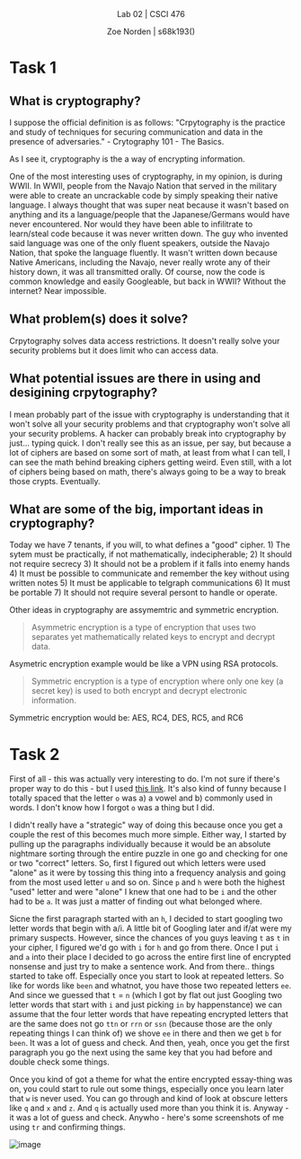 
<div align="center">Lab 02 | CSCI 476
  
Zoe Norden | s68k193() 
</div>


# Task 1


## What is cryptography?

I suppose the official definition is as follows: 
"Crpytography is the practice and study of techniques for securing communication and data in the presence of adversaries." - Crytography 101 - The Basics. 

As I see it, cryptography is the a way of encrypting information. 

One of the most interesting uses of cryptography, in my opinion, is during WWII. In WWII, people from the Navajo Nation that served in the military were able to create an uncrackable code by simply speaking their native language. I always thought that was super neat because it wasn't based on anything and its a language/people that the Japanese/Germans would have never encountered. Nor would they have been able to infilitrate to learn/steal code because it was never written down. The guy who invented said language was one of the only fluent speakers, outside the Navajo Nation, that spoke the language fluently. It wasn't written down because Native Americans, including the Navajo, never really wrote any of their history down, it was all transmitted orally. Of course, now the code is common knowledge and easily Googleable, but back in WWII? Without the internet? Near impossible. 

## What problem(s) does it solve?

Crpytography solves data access restrictions. It doesn't really solve your security problems but it does limit who can access data. 

## What potential issues are there in using and desigining crpytography?

I mean probably part of the issue with cryptography is understanding that it won't solve all your security problems and that cryptography won't solve all your security problems. A hacker can probably break into cryptography by just... typing quick. I don't really see this as an issue, per say, but because a lot of ciphers are based on some sort of math, at least from what I can tell, I can see the math behind breaking ciphers getting weird. Even still, with a lot of ciphers being based on math, there's always going to be a way to break those crypts. Eventually. 


## What are some of the big, important ideas in cryptography?

Today we have 7 tenants, if you will, to what defines a "good" cipher. 
      1) The sytem must be practically, if not mathematically, indecipherable;
      2) It should not require secrecy 
      3) It should not be a problem if it falls into enemy hands
      4) It must be possible to communicate and remember the key without using written notes
      5) It must be applicable to telgraph communications
      6) It must be portable
      7) It should not require several persont to handle or operate. 

Other ideas in cryptography are assymemtric and symmetric encryption. 

> Asymmetric encryption is a type of encryption that uses two separates yet mathematically related keys to encrypt and decrypt data.

Asymetric encryption example would be like a VPN using RSA protocols. 

> Symmetric encryption is a type of encryption where only one key (a secret key) is used to both encrypt and decrypt electronic information. 

Symmetric encryption would be: AES, RC4, DES, RC5, and RC6


# Task 2


First of all - this was actually very interesting to do. I'm not sure if there's proper way to do this - but I used [this link](https://www.101computing.net/frequency-analysis/). It's also kind of funny because I totally spaced that the letter `o` was a) a vowel and b) commonly used in words. I don't know how I forgot `o` was a thing but I did. 

I didn't really have a "strategic" way of doing this because once you get a couple the rest of this becomes much more simple. Either way, I started by pulling up the paragraphs individually because it would be an absolute nightmare sorting through the entire puzzle in one go and checking for one or two "correct" letters. So, first I figured out which letters were used "alone" as it were by tossing this thing into a frequency analysis and going from the most used letter `u` and so on. Since `p` and `h` were both the highest "used" letter and were "alone" I knew that one had to be `i` and the other had to be `a`. It was just a matter of finding out what belonged where.

Sicne the first paragraph started with an `h`, I decided to start googling two letter words that begin with a/i. A little bit of Googling later and if/at were my primary suspects. However, since the chances of you guys leaving `t` as `t` in your cipher, I figured we'd go with `i` for `h` and go from there. Once I put `i` and `a` into their place I decided to go across the entire first line of encrypted nonsense and just try to make a sentence work. And from there.. things started to take off. Especially once you start to look at repeated letters. So like for words like `been` and whatnot, you have those two repeated letters `ee`. And since we guessed that `t` = `n` (which I got by flat out just Googling two letter words that start with `i` and just picking `in` by happenstance) we can assume that the four letter words that have repeating encrypted letters that are the same does not go `ttn` or `rrn` or `ssn` (because those are the only repeating things I can think of) we shove `ee` in there and then we get `b` for `been`. It was a lot of guess and check. And then, yeah, once you get the first paragraph you go the next using the same key that you had before and double check some things. 

Once you kind of got a theme for what the entire encrypted essay-thing was on, you could start to rule out some things, especially once you learn later that `w` is never used. You can go through and kind of look at obscure letters like `q` and `x` and `z`. And `q` is actually used more than you think it is. Anyway - it was a lot of guess and check. Anywho - here's some screenshots of me using `tr` and confirming things. 

![image](https://github.com/znorden17/csci-476-594-spring2021-private)



